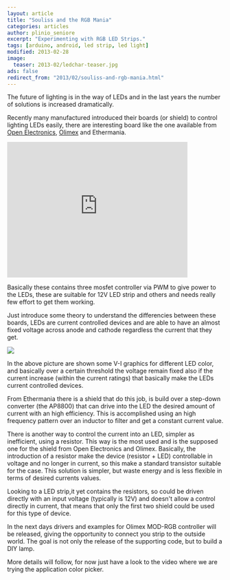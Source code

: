 ```yaml
---
layout: article
title: "Souliss and the RGB Mania"
categories: articles
author: plinio_seniore
excerpt: "Experimenting with RGB LED Strips."
tags: [arduino, android, led strip, led light]
modified: 2013-02-28
image:
  teaser: 2013-02/ledchar-teaser.jpg
ads: false  
redirect_from: "2013/02/souliss-and-rgb-mania.html"
---
```


The future of lighting is in the way of LEDs and in the last years the number of solutions is increased dramatically.

Recently many manufactured introduced their boards (or shield) to control lighting LEDs easily, there are interesting board like the one available from [Open Electronics](http://store.open-electronics.org/Arduino/Shield/Arduino%20RGB%20shield), [Olimex](https://www.olimex.com/Products/Modules/LED/MOD-RGB/) and Ethermania.

<iframe width="420" height="315" src="https://www.youtube.com/embed/LBV1dOsjkZ4" frameborder="0" allowfullscreen></iframe>

Basically these contains three mosfet controller via PWM to give power to the LEDs, these are suitable for 12V LED strip and others and needs really few effort to get them working.

Just introduce some theory to understand the differencies between these boards, LEDs are current controlled devices and are able to have an almost fixed voltage across anode and cathode regardless the current that they get.

![](http://souliss.net/images/2013-02/ledchar.gif?raw=true)

In the above picture are shown some V-I graphics for different LED color, and basically over a certain threshold the voltage remain fixed also if the current increase (within the current ratings) that basically make the LEDs current controlled devices.

From Ethermania there is a shield that do this job, is build over a step-down converter (the AP8800) that can drive into the LED the desired amount of current with an high efficiency. This is accomplished using an high frequency pattern over an inductor to filter and get a constant current value.

There is another way to control the current into an LED, simpler as inefficient, using a resistor. This way is the most used and is the supposed one for the shield from Open Electronics and Olimex.
Basically, the introduction of a resistor make the device (resistor + LED) controllable in voltage and no longer in current, so this make a standard transistor suitable for the case. This solution is simpler, but waste energy and is less flexible in terms of desired currents values.

Looking to a LED strip,it yet contains the resistors, so could be driven directly with an input voltage (typically is 12V) and doesn't allow a control directly in current, that means that only the first two shield could be used for this type of device.

In the next days drivers and examples for Olimex MOD-RGB controller will be released, giving the opportunity to connect you strip to the outside world. The goal is not only the release of the supporting code, but to build a DIY lamp.

More details will follow, for now just have a look to the video where we are trying the application color picker.
